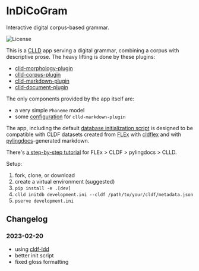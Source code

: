 # InDiCoGram

Interactive digital corpus-based grammar.

![License](https://img.shields.io/github/license/fmatter/indicogram)

This is a [CLLD](https://clld.org/) app serving a digital grammar, combining a corpus with descriptive prose.
The heavy lifting is done by these plugins:

* [clld-morphology-plugin](https://github.com/fmatter/clld-morphology-plugin)
* [clld-corpus-plugin](https://github.com/fmatter/clld-corpus-plugin)
* [clld-markdown-plugin](https://github.com/clld/clld-markdown-plugin)
* [clld-document-plugin](https://github.com/fmatter/clld-document-plugin)

The only components provided by the app itself are:

* a very simple `Phoneme` model
* some [configuration](indicogram/__init__.py) for `clld-markdown-plugin`

The app, including the default [database initialization script](indicogram/scripts/initializedb.py) is designed to be compatible with CLDF datasets created from [FLEx](https://software.sil.org/fieldworks/) with [cldflex](https://github.com/fmatter/cldflex) and with [pylingdocs](https://pylingdocs.readthedocs.io)-generated markdown.

There's [a step-by-step tutorial](https://github.com/fmatter/flex-grammar-tutorial) for FLEx > CLDF > pylingdocs > CLLD.

Setup:

1. fork, clone, or download
2. create a virtual environment (suggested)
3. `pip install -e .[dev]`
4. `clld initdb development.ini --cldf /path/to/your/cldf/metadata.json`
5. `pserve development.ini`

## Changelog

### 2023-02-20
* using [cldf-ldd](https://pypi.org/project/cldf-ldd/)
* better init script
* fixed gloss formatting